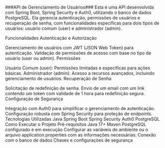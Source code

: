 ###API de Gerenciamento de Usuários###
Esta é uma API desenvolvida com Spring Boot, Spring Security e Auth0, utilizando o banco de dados PostgreSQL. Ela gerencia autenticação, permissões de usuários e recuperação de senha, com funcionalidades específicas para dois tipos de usuários: usuário comum (user) e administrador (admin).

Funcionalidades
Autenticação e Autorização

Gerenciamento de usuários com JWT (JSON Web Token) para autenticação.
Validação de permissões de acesso com base no tipo de usuário (user ou admin).
Permissões

Usuário Comum (user): Permissões limitadas e específicas para ações básicas.
Administrador (admin): Acesso a recursos avançados, incluindo gerenciamento de usuários.
Recuperação de Senha

Solicitação de redefinição de senha.
Envio de um email com um link contendo um token com validade de 1 hora para redefinição segura.
Configuração de Segurança

Integração com Auth0 para simplificar o gerenciamento de autenticação.
Configuração robusta com Spring Security para proteção de endpoints.
Tecnologias Utilizadas
Java
Spring Boot
Spring Security
Auth0
PostgreSQL
Como Executar o Projeto
Pré-requisitos
Java 17+
Maven
PostgreSQL configurado e em execução
Configurar as variáveis de ambiente ou o arquivo application.properties com as informações necessárias:
Conexão com o banco de dados
Chaves e configurações de segurança

